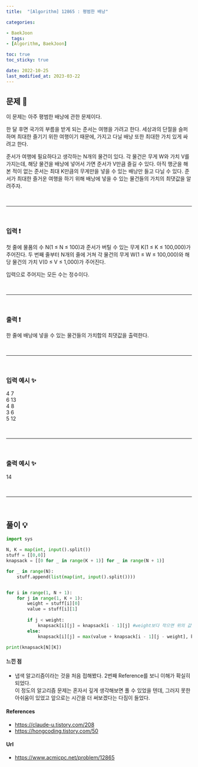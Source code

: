 ```yaml
---
title:  "[Algorithm] 12865 : 평범한 배낭"

categories:

- BaekJoon
  tags:
- [Algorithm, BaekJoon]

toc: true
toc_sticky: true

date: 2022-10-25
last_modified_at: 2023-03-22
---
```


## 문제 🔎

이 문제는 아주 평범한 배낭에 관한 문제이다.

한 달 후면 국가의 부름을 받게 되는 준서는 여행을 가려고 한다. 세상과의 단절을 슬퍼하며 최대한 즐기기 위한 여행이기 때문에, 가지고 다닐 배낭 또한 최대한 가치 있게 싸려고 한다.

준서가 여행에 필요하다고 생각하는 N개의 물건이 있다. 각 물건은 무게 W와 가치 V를 가지는데, 해당 물건을 배낭에 넣어서 가면 준서가 V만큼 즐길 수 있다. 아직 행군을 해본 적이 없는 준서는 최대 K만큼의
무게만을 넣을 수 있는 배낭만 들고 다닐 수 있다. 준서가 최대한 즐거운 여행을 하기 위해 배낭에 넣을 수 있는 물건들의 가치의 최댓값을 알려주자.

<br>

---

<br>

### 입력 ❗

첫 줄에 물품의 수 N(1 ≤ N ≤ 100)과 준서가 버틸 수 있는 무게 K(1 ≤ K ≤ 100,000)가 주어진다. 두 번째 줄부터 N개의 줄에 거쳐 각 물건의 무게 W(1 ≤ W ≤ 100,000)와 해당
물건의 가치 V(0 ≤ V ≤ 1,000)가 주어진다.

입력으로 주어지는 모든 수는 정수이다.

<br>

---

<br>

### 출력 ❗

한 줄에 배낭에 넣을 수 있는 물건들의 가치합의 최댓값을 출력한다.

<br>

---

<br>

### 입력 예시 ✨

4 7 <br>
6 13 <br>
4 8 <br>
3 6 <br>
5 12

<br>

---

<br>

### 출력 예시 ✨

14

<br>

---

<br>

## 풀이 💡

```python
import sys

N, K = map(int, input().split())
stuff = [[0,0]]
knapsack = [[0 for _ in range(K + 1)] for _ in range(N + 1)]

for _ in range(N):
    stuff.append(list(map(int, input().split())))


for i in range(1, N + 1):
    for j in range(1, K + 1):
        weight = stuff[i][0] 
        value = stuff[i][1]
       
        if j < weight:
            knapsack[i][j] = knapsack[i - 1][j] #weight보다 작으면 위의 값을 그대로 가져온다
        else:
            knapsack[i][j] = max(value + knapsack[i - 1][j - weight], knapsack[i - 1][j])

print(knapsack[N][K])
```

#### 느낀 점

- 냅색 알고리즘이라는 것을 처음 접해봤다. 2번째 Reference를 보니 이해가 확실히 되었다. <br>
  이 정도의 알고리즘 문제는 혼자서 깊게 생각해보면 풀 수 있었을 텐데, 그러지 못한 아쉬움이 있었고 앞으로는 시간을 더 써보겠다는 다짐이 들었다.

#### References

- https://claude-u.tistory.com/208
- https://hongcoding.tistory.com/50

#### Url

- https://www.acmicpc.net/problem/12865